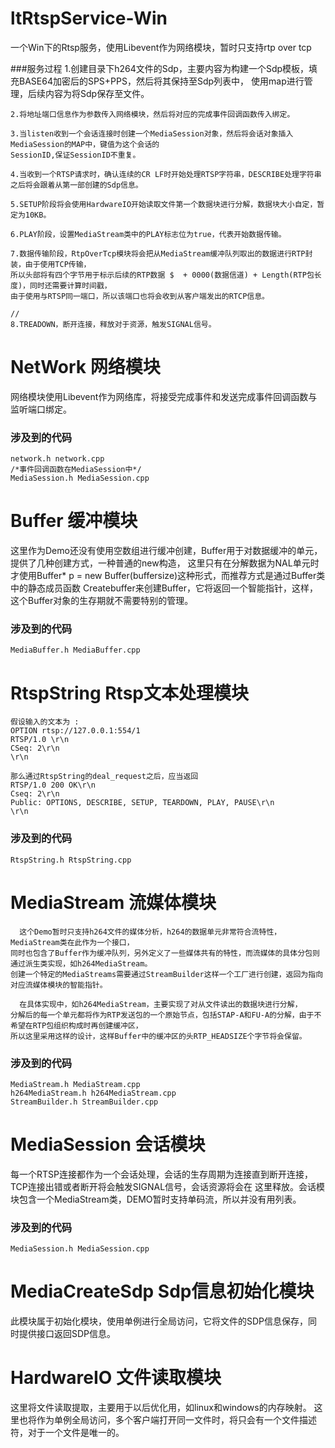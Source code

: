 # ltRtspService-Win
一个Win下的Rtsp服务，使用Libevent作为网络模块，暂时只支持rtp over tcp

###服务过程
    1.创建目录下h264文件的Sdp，主要内容为构建一个Sdp模板，填充BASE64加密后的SPS+PPS，然后将其保持至Sdp列表中，
    使用map进行管理，后续内容为将Sdp保存至文件。
    
    2.将地址端口信息作为参数传入网络模块，然后将对应的完成事件回调函数传入绑定。
    
    3.当listen收到一个会话连接时创建一个MediaSession对象，然后将会话对象插入MediaSession的MAP中，键值为这个会话的
    SessionID,保证SessionID不重复。
    
    4.当收到一个RTSP请求时，确认连续的CR LF时开始处理RTSP字符串，DESCRIBE处理字符串之后将会跟着从第一部创建的Sdp信息。
    
    5.SETUP阶段将会使用HardwareIO开始读取文件第一个数据块进行分解，数据块大小自定，暂定为10KB。
    
    6.PLAY阶段，设置MediaStream类中的PLAY标志位为true，代表开始数据传输。
    
    7.数据传输阶段，RtpOverTcp模块将会把从MediaStream缓冲队列取出的数据进行RTP封装，由于使用TCP传输，
    所以头部将有四个字节用于标示后续的RTP数据 $  + 0000(数据信道) + Length(RTP包长度)，同时还需要计算时间戳，
    由于使用与RTSP同一端口，所以该端口也将会收到从客户端发出的RTCP信息。
    
    //
    8.TREADOWN，断开连接，释放对于资源，触发SIGNAL信号。

NetWork 网络模块
====
  网络模块使用Libevent作为网络库，将接受完成事件和发送完成事件回调函数与监听端口绑定。

### 涉及到的代码

    network.h network.cpp
    /*事件回调函数在MediaSession中*/
    MediaSession.h MediaSession.cpp

Buffer 缓冲模块
====
  这里作为Demo还没有使用空数组进行缓冲创建，Buffer用于对数据缓冲的单元，提供了几种创建方式，一种普通的new构造，
这里只有在分解数据为NAL单元时才使用Buffer* p = new Buffer(buffersize)这种形式，而推荐方式是通过Buffer类中的静态成员函数
Createbuffer来创建Buffer，它将返回一个智能指针，这样，这个Buffer对象的生存期就不需要特别的管理。

### 涉及到的代码
    MediaBuffer.h MediaBuffer.cpp

RtspString Rtsp文本处理模块
====
    假设输入的文本为 :
    OPTION rtsp://127.0.0.1:554/1 
    RTSP/1.0 \r\n
    CSeq: 2\r\n
    \r\n
    
    那么通过RtspString的deal_request之后，应当返回
    RTSP/1.0 200 OK\r\n
    Cseq: 2\r\n 
    Public: OPTIONS, DESCRIBE, SETUP, TEARDOWN, PLAY, PAUSE\r\n
    \r\n

### 涉及到的代码
    RtspString.h RtspString.cpp


MediaStream 流媒体模块
====

      这个Demo暂时只支持h264文件的媒体分析，h264的数据单元非常符合流特性，MediaStream类在此作为一个接口，
    同时也包含了Buffer作为缓冲队列，另外定义了一些媒体共有的特性，而流媒体的具体分包则通过派生类实现，如h264MediaStream。
    创建一个特定的MediaStreams需要通过StreamBuilder这样一个工厂进行创建，返回为指向对应流媒体模块的智能指针。
    
      在具体实现中，如h264MediaStream，主要实现了对从文件读出的数据块进行分解，
    分解后的每一个单元都将作为RTP发送包的一个原始节点，包括STAP-A和FU-A的分解，由于不希望在RTP包组织构成时再创建缓冲区，
    所以这里采用这样的设计，这样Buffer中的缓冲区的头RTP_HEADSIZE个字节将会保留。

### 涉及到的代码
    MediaStream.h MediaStream.cpp
    h264MediaStream.h h264MediaStream.cpp
    StreamBuilder.h StreamBuilder.cpp

MediaSession 会话模块
====

  每一个RTSP连接都作为一个会话处理，会话的生存周期为连接直到断开连接，TCP连接出错或者断开将会触发SIGNAL信号，会话资源将会在
这里释放。会话模块包含一个MediaStream类，DEMO暂时支持单码流，所以并没有用列表。

### 涉及到的代码
    MediaSession.h MediaSession.cpp
    
MediaCreateSdp Sdp信息初始化模块
====

此模块属于初始化模块，使用单例进行全局访问，它将文件的SDP信息保存，同时提供接口返回SDP信息。


HardwareIO 文件读取模块
====

这里将文件读取提取，主要用于以后优化用，如linux和windows的内存映射。
这里也将作为单例全局访问，多个客户端打开同一文件时，将只会有一个文件描述符，对于一个文件是唯一的。





